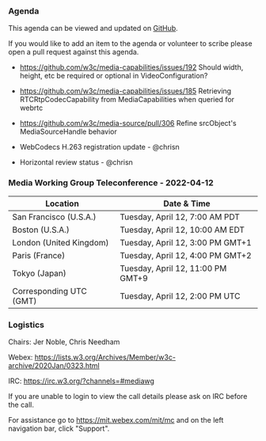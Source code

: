 ### Agenda

This agenda can be viewed and updated on [GitHub](https://github.com/w3c/media-wg/blob/main/meetings/2022-04-12-Media_Working_Group_Teleconference-agenda.md).

If you would like to add an item to the agenda or volunteer to scribe please open a pull request against this agenda.

* https://github.com/w3c/media-capabilities/issues/192 Should width, height, etc be required or optional in VideoConfiguration?

* https://github.com/w3c/media-capabilities/issues/185 Retrieving RTCRtpCodecCapability from MediaCapabilities when queried for webrtc

* https://github.com/w3c/media-source/pull/306 Refine srcObject's MediaSourceHandle behavior

* WebCodecs H.263 registration update - @chrisn

* Horizontal review status - @chrisn

### Media Working Group Teleconference - 2022-04-12

| Location | Date & Time |
| -------- | ----------- |
| San Francisco (U.S.A.) | Tuesday, April 12, 7:00 AM PDT |
| Boston (U.S.A.) | Tuesday, April 12, 10:00 AM EDT |
| London (United Kingdom) | Tuesday, April 12, 3:00 PM GMT+1 |
| Paris (France) | Tuesday, April 12, 4:00 PM GMT+2 |
| Tokyo (Japan) | Tuesday, April 12, 11:00 PM GMT+9 |
| Corresponding UTC (GMT) | Tuesday, April 12, 2:00 PM UTC |

### Logistics

Chairs: Jer Noble, Chris Needham

Webex: https://lists.w3.org/Archives/Member/w3c-archive/2020Jan/0323.html

IRC: https://irc.w3.org/?channels=#mediawg

If you are unable to login to view the call details please ask on IRC before the call.

For assistance go to https://mit.webex.com/mit/mc  and on the left navigation bar, click "Support".
